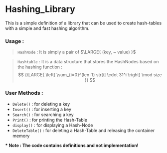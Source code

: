 # Hashing_Library
This is a simple definition of a library that can be used to create hash-tables with a simple and fast hashing algorithm.
### Usage :
 > ``` HashNode ``` : It is simply a pair of $\LARGE{ (key, ~ value) }$
 
 > ```Hashtable``` : It is a data structure that stores the HashNodes based on the hashing function : $$ {\LARGE{ \left(  \sum_{i=0}^{len-1} str[i] \cdot 31^i  \right)  \mod size }} $$

### User Methods :
- ```Delete()``` : for deleting a key
- ```Insert()``` : for inserting a key
- ```Search()``` : for searching a key
- ```Print()``` : for printing the Hash-Table
- ```display()``` : for displaying a Hash-Node
- ```DeleteTable()``` : for deleting a Hash-Table and releasing the container memory

<strong> * Note : The code contains definitions and not implementation! </strong>
